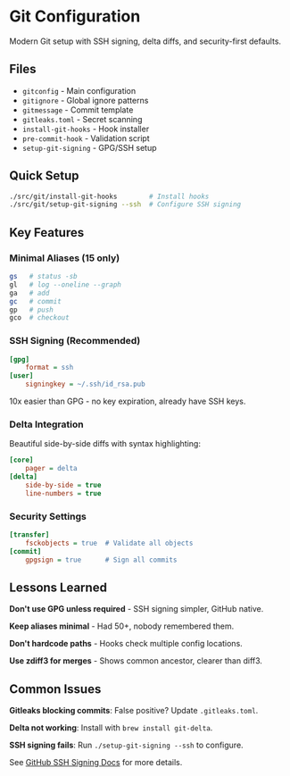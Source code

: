 # Git Configuration

Modern Git setup with SSH signing, delta diffs, and security-first defaults.

## Files

- `gitconfig` - Main configuration
- `gitignore` - Global ignore patterns
- `gitmessage` - Commit template
- `gitleaks.toml` - Secret scanning
- `install-git-hooks` - Hook installer
- `pre-commit-hook` - Validation script
- `setup-git-signing` - GPG/SSH setup

## Quick Setup

```bash
./src/git/install-git-hooks        # Install hooks
./src/git/setup-git-signing --ssh  # Configure SSH signing
```

## Key Features

### Minimal Aliases (15 only)

```bash
gs   # status -sb
gl   # log --oneline --graph
ga   # add
gc   # commit
gp   # push
gco  # checkout
```

### SSH Signing (Recommended)

```ini
[gpg]
    format = ssh
[user]
    signingkey = ~/.ssh/id_rsa.pub
```

10x easier than GPG - no key expiration, already have SSH keys.

### Delta Integration

Beautiful side-by-side diffs with syntax highlighting:

```ini
[core]
    pager = delta
[delta]
    side-by-side = true
    line-numbers = true
```

### Security Settings

```ini
[transfer]
    fsckobjects = true  # Validate all objects
[commit]
    gpgsign = true      # Sign all commits
```

## Lessons Learned

**Don't use GPG unless required** - SSH signing simpler, GitHub native.

**Keep aliases minimal** - Had 50+, nobody remembered them.

**Don't hardcode paths** - Hooks check multiple config locations.

**Use zdiff3 for merges** - Shows common ancestor, clearer than diff3.

## Common Issues

**Gitleaks blocking commits**: False positive? Update `.gitleaks.toml`.

**Delta not working**: Install with `brew install git-delta`.

**SSH signing fails**: Run `./setup-git-signing --ssh` to configure.

See [GitHub SSH Signing Docs](https://docs.github.com/en/authentication/managing-commit-signature-verification/telling-git-about-your-signing-key) for more details.
